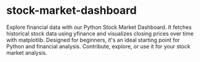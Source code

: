 # stock-market-dashboard
Explore financial data with our Python Stock Market Dashboard. It fetches historical stock data using yfinance and visualizes closing prices over time with matplotlib. Designed for beginners, it's an ideal starting point for Python and financial analysis. Contribute, explore, or use it for your stock market analysis.

